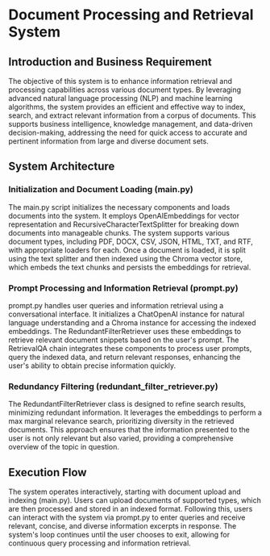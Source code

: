 # Document Processing and Retrieval System

## Introduction and Business Requirement
The objective of this system is to enhance information retrieval and processing capabilities across various document types. By leveraging advanced natural language processing (NLP) and machine learning algorithms, the system provides an efficient and effective way to index, search, and extract relevant information from a corpus of documents. This supports business intelligence, knowledge management, and data-driven decision-making, addressing the need for quick access to accurate and pertinent information from large and diverse document sets.

## System Architecture

### Initialization and Document Loading (main.py)
The main.py script initializes the necessary components and loads documents into the system. It employs OpenAIEmbeddings for vector representation and RecursiveCharacterTextSplitter for breaking down documents into manageable chunks. The system supports various document types, including PDF, DOCX, CSV, JSON, HTML, TXT, and RTF, with appropriate loaders for each. Once a document is loaded, it is split using the text splitter and then indexed using the Chroma vector store, which embeds the text chunks and persists the embeddings for retrieval.

### Prompt Processing and Information Retrieval (prompt.py)
prompt.py handles user queries and information retrieval using a conversational interface. It initializes a ChatOpenAI instance for natural language understanding and a Chroma instance for accessing the indexed embeddings. The RedundantFilterRetriever uses these embeddings to retrieve relevant document snippets based on the user's prompt. The RetrievalQA chain integrates these components to process user prompts, query the indexed data, and return relevant responses, enhancing the user's ability to obtain precise information quickly.

### Redundancy Filtering (redundant_filter_retriever.py)
The RedundantFilterRetriever class is designed to refine search results, minimizing redundant information. It leverages the embeddings to perform a max marginal relevance search, prioritizing diversity in the retrieved documents. This approach ensures that the information presented to the user is not only relevant but also varied, providing a comprehensive overview of the topic in question.

## Execution Flow
The system operates interactively, starting with document upload and indexing (main.py). Users can upload documents of supported types, which are then processed and stored in an indexed format. Following this, users can interact with the system via prompt.py to enter queries and receive relevant, concise, and diverse information excerpts in response. The system's loop continues until the user chooses to exit, allowing for continuous query processing and information retrieval.
